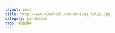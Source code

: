 ```yaml
---
layout: post
title: http://www.w3school.com.cn/i/eg_tulip.jpg
category: Landscape
tags: 郁金香4
---
```

